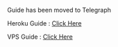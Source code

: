 Guide has been moved to Telegraph

Heroku Guide : [Click Here](https://graph.org/Deploy-Mirror-Bot---Heroku-06-09)

VPS Guide : [Click Here](https://graph.org/Deploy-Mirror-Bot---VPS-06-09)
